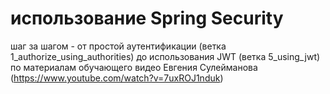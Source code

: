 # использование Spring Security
шаг за шагом - от простой аутентификации (ветка 1_authorize_using_authorities)  до использования JWT (ветка 5_using_jwt) по материалам обучающего видео Евгения Сулейманова (https://www.youtube.com/watch?v=7uxROJ1nduk)

